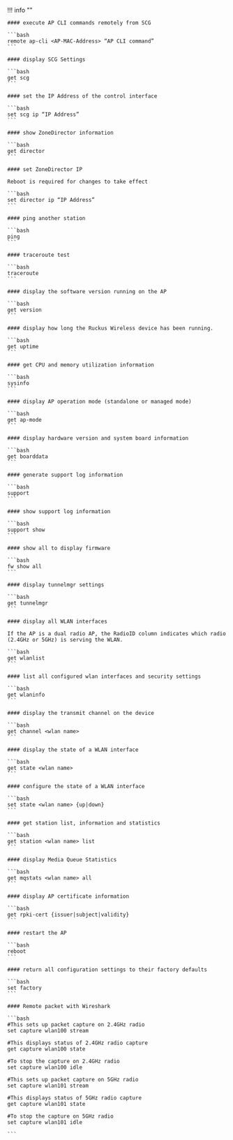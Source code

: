 !!! info ""

    #### execute AP CLI commands remotely from SCG

    ```bash
    remote ap-cli <AP-MAC-Address> “AP CLI command”
    ```

    #### display SCG Settings

    ```bash
    get scg
    ```

    #### set the IP Address of the control interface

    ```bash
    set scg ip “IP Address”
    ```

    #### show ZoneDirector information

    ```bash
    get director
    ```

    #### set ZoneDirector IP

    Reboot is required for changes to take effect

    ```bash
    set director ip “IP Address”
    ```

    #### ping another station

    ```bash
    ping
    ```

    #### traceroute test

    ```bash
    traceroute
    ```

    #### display the software version running on the AP

    ```bash
    get version
    ```

    #### display how long the Ruckus Wireless device has been running.

    ```bash
    get uptime
    ```

    #### get CPU and memory utilization information

    ```bash
    sysinfo
    ```

    #### display AP operation mode (standalone or managed mode)

    ```bash
    get ap-mode
    ```

    #### display hardware version and system board information

    ```bash
    get boarddata
    ```

    #### generate support log information

    ```bash
    support
    ```

    #### show support log information

    ```bash
    support show
    ```

    #### show all to display firmware

    ```bash
    fw show all
    ```

    #### display tunnelmgr settings

    ```bash
    get tunnelmgr
    ```

    #### display all WLAN interfaces

    If the AP is a dual radio AP, the RadioID column indicates which radio (2.4GHz or 5GHz) is serving the WLAN.

    ```bash
    get wlanlist
    ```

    #### list all configured wlan interfaces and security settings

    ```bash
    get wlaninfo
    ```

    #### display the transmit channel on the device

    ```bash
    get channel <wlan name>
    ```

    #### display the state of a WLAN interface

    ```bash
    get state <wlan name>
    ```

    #### configure the state of a WLAN interface

    ```bash
    set state <wlan name> {up|down}
    ```

    #### get station list, information and statistics

    ```bash
    get station <wlan name> list
    ```

    #### display Media Queue Statistics

    ```bash
    get mqstats <wlan name> all
    ```

    #### display AP certificate information

    ```bash
    get rpki-cert {issuer|subject|validity}
    ```

    #### restart the AP

    ```bash
    reboot
    ```

    #### return all configuration settings to their factory defaults

    ```bash
    set factory
    ```

    #### Remote packet with Wireshark

    ```bash
    #This sets up packet capture on 2.4GHz radio
    set capture wlan100 stream
    
    #This displays status of 2.4GHz radio capture
    get capture wlan100 state
    
    #To stop the capture on 2.4GHz radio
    set capture wlan100 idle
    
    #This sets up packet capture on 5GHz radio
    set capture wlan101 stream
    
    #This displays status of 5GHz radio capture
    get capture wlan101 state
    
    #To stop the capture on 5GHz radio
    set capture wlan101 idle
    
    ```
